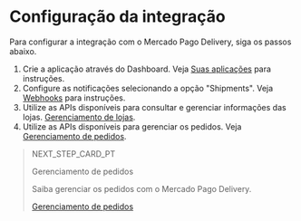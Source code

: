# Configuração da integração

Para configurar a integração com o Mercado Pago Delivery, siga os passos abaixo.

1. Crie a aplicação através do Dashboard. Veja [Suas aplicações](https://www.mercadopago[FAKER][URL][DOMAIN]/developers/pt/guides/resources/dashboard/applications) para instruções.
2. Configure as notificações selecionando a opção "Shipments". Veja [Webhooks](https://www.mercadopago[FAKER][URL][DOMAIN]/developers/pt/guides/notifications/webhooks/webhooks) para instruções. 
3. Utilize as APIs disponíveis para consultar e gerenciar informações das lojas. [Gerenciamento de lojas](https://www.mercadopago[FAKER][URL][DOMAIN]/developers/pt/guides/proximity-mp-delivery/store-management).
4. Utilize as APIs disponíveis para gerenciar os pedidos. Veja [Gerenciamento de pedidos](https://www.mercadopago[FAKER][URL][DOMAIN]/developers/pt/guides/proximity-mp-delivery/order-management).

> NEXT_STEP_CARD_PT
>
> Gerenciamento de pedidos
>
> Saiba gerenciar os pedidos com o Mercado Pago Delivery.
>
> [Gerenciamento de pedidos](https://www.mercadopago[FAKER][URL][DOMAIN]/developers/pt/guides/mp-delivery/order-management)